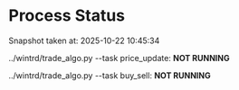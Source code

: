 # Process Status

Snapshot taken at: 2025-10-22 10:45:34

../wintrd/trade_algo.py --task price_update: **NOT RUNNING**

../wintrd/trade_algo.py --task buy_sell: **NOT RUNNING**

